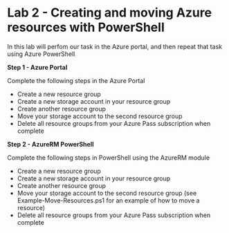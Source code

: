 # Lab 2 - Creating and moving Azure resources with PowerShell

In this lab will perfom our task in the Azure portal, and then repeat that task using Azure PowerShell

**Step 1 - Azure Portal**

Complete the following steps in the Azure Portal

* Create a new resource group
* Create a new storage account in your resource group
* Create another resource group
* Move your storage account to the second resource group
* Delete all resource groups from your Azure Pass subscription when complete

**Step 2 - AzureRM PowerShell**

Complete the following steps in PowerShell using the AzureRM module

* Create a new resource group
* Create a new storage account in your resource group
* Create another resource group
* Move your storage account to the second resource group (see Example-Move-Resources.ps1 for an example of how to move a resource)
* Delete all resource groups from your Azure Pass subscription when complete

